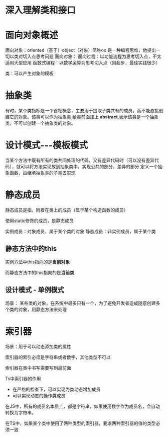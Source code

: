 # 深入理解类和接口
# 面向对象概述
面向对象：oriented（基于）object（对象）简称oo
是一种编程思维，他提出一切以类对切入点思考问题
 面向对象：
 面向过程：以功能流程为思考切入点，不太适用大型应用
 函数式编程：以数学运算为思考切入点（刚起步，最佳实践很少）

类：可以产生对象的模板 

# 抽象类

有时，某个类指标是一个首相概念，主要用于提取子类共有的成员，而不能直接创建它的对象。该类可以作为抽象类
给类前面加上 **abstract**,表示该类是一个抽象类，不可以创建一个抽象类的对象。

# 设计模式---模板模式

当某个方法中既有所有的类共同处理的代码，又有差异代码时（可以没有差异代码），就可以将方法实现放到抽象类中，实现公共的部分，差异的部分 定义一个抽象函数，由继承抽象类的子类去实现

# 静态成员

静态成员是指，附着在类上的成员（属于某个构造函数的成员）

使用static修饰的成员，是静态成员

实例成员：对象成员，属于某个类的对象
静态成员：非实例成员，属于某个类

## 静态方法中的this

实例方法中this指向的是**当前对象**

而静态方法中的this指向的是**当前类**

## 设计模式 - 单例模式

场景： 某些类的对象，在系统中最多只有一个，为了避免开发者造成随意创建多个类的对象，用静态方法来处理

# 索引器

场景：用于可以动态添加类的属性

索引器的索引必须是字符串或者数字，其他类型不可以

索引器在类中书写需要写到最前面


Ts中索引器的作用
- 在严格的检查下，可以实现为类动态增加成员
- 可以实现动态的操作类成员

在JS中，所有的成员名本质上，都是字符串，如果使用数字作为成员名，会自动转换为字符串。

在TS中，如果某个类中使用了两种类型的索引器，要求两种索引器的值的类型必须一致
